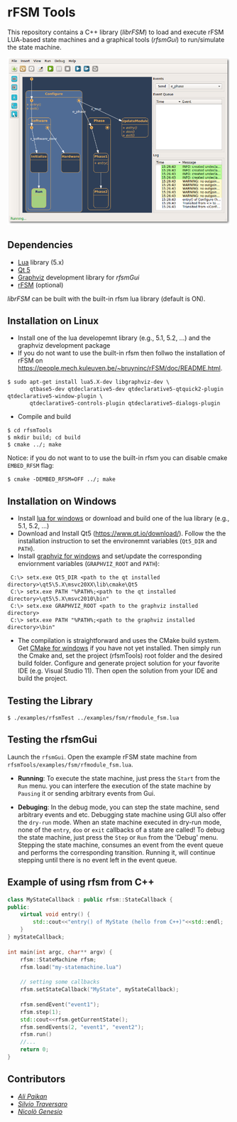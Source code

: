 # rFSM Tools

This repository contains a C++ library (*librFSM*) to load and execute rFSM LUA-based state machines and a graphical tools (*rfsmGui*) to run/simulate the state machine.


![scenario2](/doc/rfsmGui.png)


Dependencies 
------------
* [Lua](https://www.lua.org/about.html) library (5.x)
* [Qt 5](https://www.qt.io/download/)
* [Graphviz](http://www.graphviz.org/) development library for *rfsmGui*
* [rFSM](https://people.mech.kuleuven.be/~bruyninc/rFSM/doc/README.html) (optional)

*librFSM* can be built with the built-in rfsm lua library (default is ON).


Installation on Linux
---------------------
* Install one of the lua developemnt library (e.g., 5.1, 5.2, ...) and the graphviz development package 
* If you do not want to use the built-in rfsm then follwo the installation of 
rFSM on https://people.mech.kuleuven.be/~bruyninc/rFSM/doc/README.html. 

```
$ sudo apt-get install lua5.X-dev libgraphviz-dev \
       qtbase5-dev qtdeclarative5-dev qtdeclarative5-qtquick2-plugin qtdeclarative5-window-plugin \
       qtdeclarative5-controls-plugin qtdeclarative5-dialogs-plugin
```

* Compile and build
```
$ cd rfsmTools
$ mkdir build; cd build
$ cmake ../; make
```
Notice: if you do not want to to use the built-in rfsm you can disable cmake `EMBED_RFSM` flag:

```
$ cmake -DEMBED_RFSM=OFF ../; make
```

Installation on Windows
---------------------
* Install [lua for windows](https://github.com/rjpcomputing/luaforwindows/releases/download/v5.1.5-51/LuaForWindows_v5.1.5-51.exe) or download and build one of the lua library (e.g., 5.1, 5.2, ...) 
* Download and Install Qt5 (https://www.qt.io/download/). Follow the the installation instruction to set the environemnt variables (`Qt5_DIR` and `PATH`). 
* Install [graphviz for windows](http://www.graphviz.org/pub/graphviz/stable/windows/graphviz-2.38.msi) and set/update the corresponding enviornment variables (`GRAPHVIZ_ROOT` and `PATH`): 
```
 C:\> setx.exe Qt5_DIR <path to the qt installed directory>\qt5\5.X\msvc20XX\lib\cmake\Qt5
 C:\> setx.exe PATH "%PATH%;<path to the qt installed directory>\qt5\5.X\msvc2010\bin"
 C:\> setx.exe GRAPHVIZ_ROOT <path to the graphviz installed directory>
 C:\> setx.exe PATH "%PATH%;<path to the graphviz installed directory>\bin"
```

* The compilation is straightforward and uses the CMake build system. Get [CMake for windows](https://cmake.org/download/) if you have not yet installed. Then simply run the Cmake and, set the project (rfsmTools) root folder and the desired build folder. Configure and generate project solution for your favorite IDE (e.g. Visual Studio 11). Then open the solution from your IDE and build the project.   


Testing the Library
--------------------
```
$ ./examples/rfsmTest ../examples/fsm/rfmodule_fsm.lua
```


Testing the rfsmGui 
-------------------
Launch the `rfsmGui`. Open the example rFSM state machine from `rfsmTools/examples/fsm/rfmodule_fsm.lua`. 

* **Running**: To execute the state machine, just press the `Start` from the `Run` menu. you can interfere the execution of the state machine by `Pausing` it or sending arbitrary events from Gui. 

* **Debuging**: In the debug mode, you can step the state machine, send arbitrary events and etc. Debugging state machine using GUI also offer the `dry-run` mode. When an state machine executed in dry-run mode, none of the `entry`, `doo` or `exit` callbacks of a state are called! To debug the state machine, just press the `Step` or `Run` from the 'Debug' menu. Stepping the state machine, consumes an event from the event queue and performs the corresponding transition. Running it, will continue stepping until there is no event left in the event queue. 


Example of using rfsm from C++
------------------------------
```c++
class MyStateCallback : public rfsm::StateCallback {
public:
    virtual void entry() {
        std::cout<<"entry() of MyState (hello from C++)"<<std::endl;
    }
} myStateCallback;

int main(int argc, char** argv) {
    rfsm::StateMachine rfsm;   
    rfsm.load("my-statemachine.lua")

    // setting some callbacks
    rfsm.setStateCallback("MyState", myStateCallback);    

    rfsm.sendEvent("event1");
    rfsm.step(1);    
    std::cout<<rfsm.getCurrentState();
    rfsm.sendEvents(2, "event1", "event2");
    rfsm.run()
    //...    
    return 0;
}
```


Contributors
-------------
* [*Ali Paikan*](https://github.com/apaikan)
* [*Silvio Traversaro*](https://github.com/traversaro)
* [*Nicolò Genesio*](https://github.com/Nicogene)

